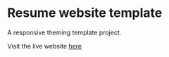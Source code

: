 # Resume website template

A responsive theming template project.

Visit the live website [here](https://alice-0-kim.github.io)

